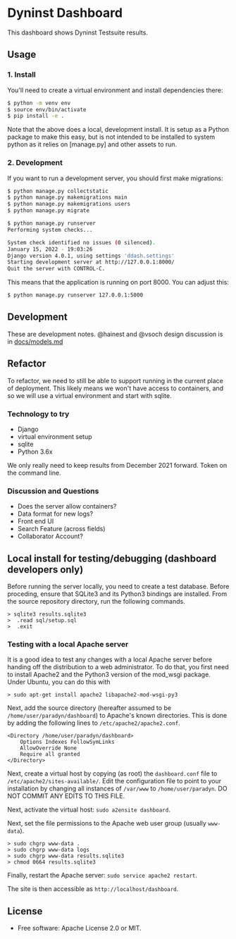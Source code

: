 # Dyninst Dashboard

This dashboard shows Dyninst Testsuite results. 

## Usage

### 1. Install

You'll need to create a virtual environment and install dependencies there:

```bash
$ python -m venv env
$ source env/bin/activate
$ pip install -e .
```

Note that the above does a local, development install. It is setup as a Python package to make
this easy, but is not intended to be installed to system python as it relies on [manage.py] and
other assets to run.

### 2. Development

If you want to run a development server, you should first make migrations:

```bash
$ python manage.py collectstatic
$ python manage.py makemigrations main
$ python manage.py makemigrations users
$ python manage.py migrate

$ python manage.py runserver
Performing system checks...

System check identified no issues (0 silenced).
January 15, 2022 - 19:03:26
Django version 4.0.1, using settings 'ddash.settings'
Starting development server at http://127.0.0.1:8000/
Quit the server with CONTROL-C.
```

This means that the application is running on port 8000. You can adjust this:

```bash
$ python manage.py runserver 127.0.0.1:5000
```

## Development 

These are development notes. @hainest and @vsoch design discussion is in [docs/models.md](docs/models.md)

## Refactor

To refactor, we need to still be able to support running in the current place of deployment.
This likely means we won't have access to containers, and so we will use a virtual environment
and start with sqlite.

### Technology to try

 - Django
 - virtual environment setup
 - sqlite
 - Python 3.6x

We only really need to keep results from December 2021 forward. 
Token on the command line.

### Discussion and Questions 

 - Does the server allow containers?
 - Data format for new logs?
 - Front end UI
 - Search Feature (across fields)
 - Collaborator Account?
 
## Local install for testing/debugging (dashboard developers only)

Before running the server locally, you need to create a test database. Before proceding, ensure that SQLite3 and its Python3 bindings are installed. From the source repository directory, run the following commands.

	> sqlite3 results.sqlite3
	>  .read sql/setup.sql
	>  .exit
 
### Testing with a local Apache server

It is a good idea to test any changes with a local Apache server before handing off the distribution to a web administrator. To do that, you first need to install Apache2 and the Python3 version of the mod_wsgi package. Under Ubuntu, you can do this with

	> sudo apt-get install apache2 libapache2-mod-wsgi-py3

Next, add the source directory (hereafter assumed to be `/home/user/paradyn/dashboard`) to Apache's known directories. This is done by adding the following lines to `/etc/apache2/apache2.conf`.

	<Directory /home/user/paradyn/dashboard>
		Options Indexes FollowSymLinks
		AllowOverride None
		Require all granted
	</Directory>

Next, create a virtual host by copying (as root) the `dashboard.conf` file to `/etc/apache2/sites-available/`. Edit the configuration file to point to your installation by changing all instances of `/var/www` to `/home/user/paradyn`. DO NOT COMMIT ANY EDITS TO THIS FILE.

Next, activate the virtual host: `sudo a2ensite dashboard`.

Next, set the file permissions to the Apache web user group (usually `www-data`).

	> sudo chgrp www-data .
	> sudo chgrp www-data logs
	> sudo chgrp www-data results.sqlite3
	> chmod 0664 results.sqlite3

Finally, restart the Apache server: `sudo service apache2 restart`.

The site is then accessible as `http://localhost/dashboard`.

## License

 * Free software: Apache License 2.0 or MIT.
